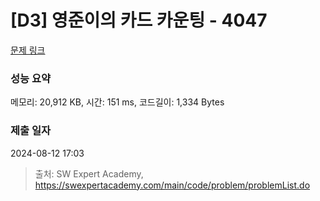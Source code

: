 # [D3] 영준이의 카드 카운팅 - 4047 

[문제 링크](https://swexpertacademy.com/main/code/problem/problemDetail.do?contestProbId=AWIsY84KEPMDFAWN) 

### 성능 요약

메모리: 20,912 KB, 시간: 151 ms, 코드길이: 1,334 Bytes

### 제출 일자

2024-08-12 17:03



> 출처: SW Expert Academy, https://swexpertacademy.com/main/code/problem/problemList.do